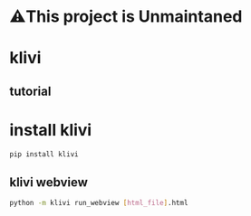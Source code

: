 # ⚠️This project is Unmaintaned

# klivi

## tutorial
 
# install klivi
 
```sh
pip install klivi
```

## klivi webview

```sh
python -m klivi run_webview [html_file].html
```
